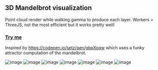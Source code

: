 ## 3D Mandelbrot visualization

Point cloud render while walking gamma to produce each layer. Workers + ThreeJS, not the most efficient but it works pretty well!

### [Try me](https://codepen.io/mootytootyfrooty/pen/dPoZqpa)

Inspired by https://codepen.io/setz/pen/gbpXoqw which uses a funky attractor computation of the mandelbrot. 

![image](https://github.com/user-attachments/assets/7e826dd6-e8fe-47e9-83cd-00d597d10fad)
![image](https://github.com/user-attachments/assets/a07bc1bd-c68e-4e5a-8223-a90734dde942)
![image](https://github.com/user-attachments/assets/93cfd84f-77b0-405b-be9f-30e465bcfe14)
![image](https://github.com/user-attachments/assets/40c329eb-3e84-4a3f-8859-35021213d909)
![image](https://github.com/user-attachments/assets/0d55f97f-f66e-49fd-9211-46b17c512b32)
![image](https://github.com/user-attachments/assets/cb63cc21-cca4-4171-9b5c-6b08654560aa)
![image](https://github.com/user-attachments/assets/837bce1b-a163-4954-82d1-793a58d211d5)



